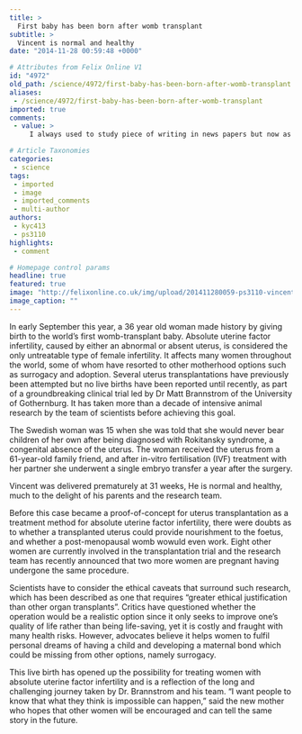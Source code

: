 ```yaml
---
title: >
  First baby has been born after womb transplant
subtitle: >
  Vincent is normal and healthy
date: "2014-11-28 00:59:48 +0000"

# Attributes from Felix Online V1
id: "4972"
old_path: /science/4972/first-baby-has-been-born-after-womb-transplant
aliases:
 - /science/4972/first-baby-has-been-born-after-womb-transplant
imported: true
comments:
 - value: >
     I always used to study piece of writing in news papers but now as I am a user of net so from now I am using net for articles or reviews, thanks to web. <br>canada goose jas nep kopen nederland http://www.blosrtv.nl/?nl-canada-goose-jas-nep-kopen-nederland-6499.html,Hello very nice web site!! Guy .. Excellent .. Amazing .. I will bookmark your blog and take the feeds also? I'm happy to find a lot of helpful information here within the post, we want develop extra strategies on this regard, thank you for sharing. . . . . . <br>monclersitoufficiale http://www.okatent.com/it/?it-monclersitoufficiale-6476.html,coach factory <br> cheap michael kors bags <br> oakley sunglasses <br> cheap ray ban sunglasses <br> <br>cheap ray bans http://www.cheapraybansales.net/,coach factory outlet online <br> ray ban aviators sale <br> ray ban sunglasses outlet <br> cheap ray ban sunglasses <br> <br>michael kors outlet store http://www.outlets-michael-kors.net/,coach factory store <br> michael kors purses on sale <br> oakley sunglasses outlet <br> ray ban sunglasse

# Article Taxonomies
categories:
 - science
tags:
 - imported
 - image
 - imported_comments
 - multi-author
authors:
 - kyc413
 - ps3110
highlights:
 - comment

# Homepage control params
headline: true
featured: true
image: "http://felixonline.co.uk/img/upload/201411280059-ps3110-vincent-womb-transplant-b-012.jpg"
image_caption: ""
---
```


In early September this year, a 36 year old woman made history by giving birth to the world’s first womb-transplant baby. Absolute uterine factor infertility, caused by either an abnormal or absent uterus, is considered the only untreatable type of female infertility. It affects many women throughout the world, some of whom have resorted to other motherhood options such as surrogacy and adoption. Several uterus transplantations have previously been attempted but no live births have been reported until recently, as part of a groundbreaking clinical trial led by Dr Matt Brannstrom of the University of Gothernburg. It has taken more than a decade of intensive animal research by the team of scientists before achieving this goal.

The Swedish woman was 15 when she was told that she would never bear children of her own after being diagnosed with Rokitansky syndrome, a congenital absence of the uterus. The woman received the uterus from a 61-year-old family friend, and after in-vitro fertilisation (IVF) treatment with her partner she underwent a single embryo transfer a year after the surgery.

Vincent was delivered prematurely at 31 weeks, He is normal and healthy, much to the delight of his parents and the research team.

Before this case became a proof-of-concept for uterus transplantation as a treatment method for absolute uterine factor infertility, there were doubts as to whether a transplanted uterus could provide nourishment to the foetus, and whether a post-menopausal womb wowuld even work. Eight other women are currently involved in the transplantation trial and the research team has recently announced that two more women are pregnant having undergone the same procedure.

Scientists have to consider the ethical caveats that surround such research, which has been described as one that requires “greater ethical justification than other organ transplants”. Critics have questioned whether the operation would be a realistic option since it only seeks to improve one’s quality of life rather than being life-saving, yet it is costly and fraught with many health risks. However, advocates believe it helps women to fulfil personal dreams of having a child and developing a maternal bond which could be missing from other options, namely surrogacy.

This live birth has opened up the possibility for treating women with absolute uterine factor infertility and is a reflection of the long and challenging journey taken by Dr. Brannstrom and his team. “I want people to know that what they think is impossible can happen,” said the new mother who hopes that other women will be encouraged and can tell the same story in the future.
